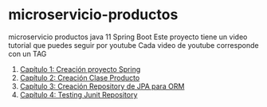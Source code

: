 # microservicio-productos
microservicio productos java 11 Spring Boot
Este proyecto tiene un video tutorial que puedes seguir por youtube
Cada video de youtube corresponde con un TAG

1. [Capítulo 1: Creación proyecto Spring](https://youtu.be/pzlanOdUMvc)
2. [Capítulo 2: Creación Clase Producto](https://youtu.be/NiiBpUAMlyk)
3. [Capítulo 3: Creación Repository de JPA para ORM](https://youtu.be/PxCA7KqhKKY)
4. [Capítulo 4: Testing Junit Repository](https://youtu.be/HI4JYQ28Cns)

